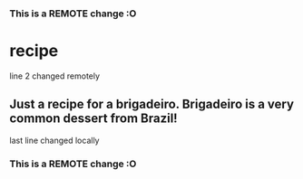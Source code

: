 ### This is a REMOTE change :O
# recipe
line 2 changed remotely
## Just a recipe for a brigadeiro. Brigadeiro is a very common dessert from Brazil!
last line changed locally
### This is a REMOTE change :O
